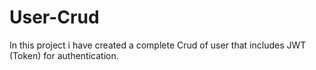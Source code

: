 # User-Crud
In this project i have created a complete Crud of user that includes JWT (Token) for authentication.
